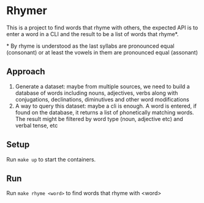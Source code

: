 # Rhymer

This is a project to find words that rhyme with others, the expected API is to enter a word in a CLI and the result to be a list of words that rhyme*.

\* By rhyme is understood as the last syllabs are pronounced equal (consonant) or at least the vowels in them are pronounced equal (assonant)

## Approach

1) Generate a dataset: maybe from multiple sources, we need to build a database of words including nouns, adjectives, verbs along with conjugations, declinations, diminutives and other word modifications
2) A way to query this dataset: maybe a cli is enough. A word is entered, if found on the database, it returns a list of phonetically matching words. The result might be filtered by word type (noun, adjective etc) and verbal tense, etc

## Setup

Run `make up` to start the containers.

## Run

Run `make rhyme <word>` to find words that rhyme with \<word>